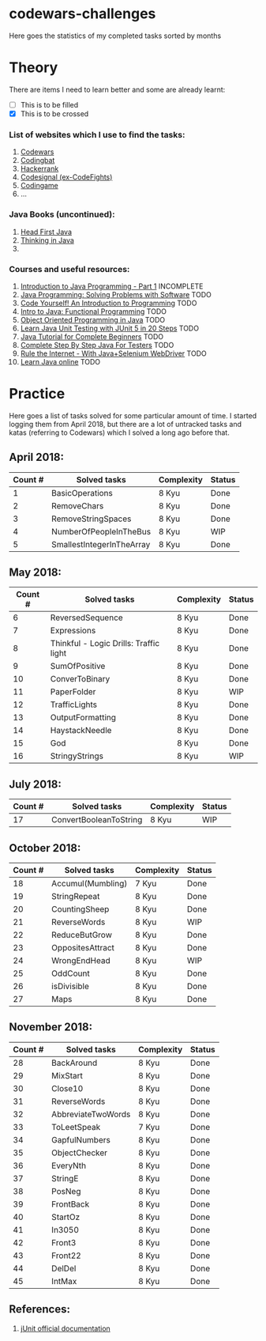 # codewars-challenges

Here goes the statistics of my completed tasks sorted by months
# Theory
There are items I need to learn better and some are already learnt:
- [ ] This is to be filled
- [x] This is to be crossed

### List of websites which I use to find the tasks:
1. [Codewars](https://codewars.com)
2. [Codingbat](https://codingbat.com)
3. [Hackerrank](https://www.hackerrank.com)
4. [Codesignal (ex-CodeFights)](https://app.codesignal.com)
5. [Codingame](https://www.codingame.com)
6. ...

### Java Books (uncontinued):
1. [Head First Java](https://www.oreilly.com/library/view/head-first-java/0596009208/)
2. [Thinking in Java](https://sophia.javeriana.edu.co/~cbustaca/docencia/POO-2016-01/documentos/Thinking_in_Java_4th_edition.pdf)
3.

### Courses and useful resources:
1. [Introduction to Java Programming - Part 1](https://courses.edx.org/courses/course-v1:HKUSTx+COMP102.1x+3T2018/course/) INCOMPLETE
2. [Java Programming: Solving Problems with Software](https://www.coursera.org/learn/java-programming/home/welcome) TODO
3. [Code Yourself! An Introduction to Programming](https://www.coursera.org/learn/intro-programming/home/welcome) TODO
4. [Intro to Java: Functional Programming](https://classroom.udacity.com/courses/ud282) TODO
5. [Object Oriented Programming in Java](https://classroom.udacity.com/courses/ud283) TODO
6. [Learn Java Unit Testing with JUnit 5 in 20 Steps](https://www.udemy.com/junit-tutorial-for-beginners-with-java-examples/learn/v4/overview) TODO
7. [Java Tutorial for Complete Beginners](https://www.udemy.com/java-tutorial/learn/v4/overview) TODO
8. [Complete Step By Step Java For Testers](https://www.udemy.com/complete-java-for-test-automation/learn/v4/overview) TODO
9. [Rule the Internet - With Java+Selenium WebDriver](https://www.udemy.com/draft/544980/learn/v4/overview) TODO
10. [Learn Java online](http://www.learnjavaonline.org/en/) TODO

# Practice
Here goes a list of tasks solved for some particular amount of time. I started logging them from April 2018, but there are a lot of untracked tasks and katas (referring to Codewars) which I solved a long ago before that.
## April 2018:
|   Count # |   Solved tasks              |   Complexity|      Status|
|-----------|-----------------------------|-------------|------------|
|1          | BasicOperations             |  8 Kyu      |      Done  |
|2          | RemoveChars                 |  8 Kyu      |      Done  |
|3          | RemoveStringSpaces          |  8 Kyu      |      Done  |
|4          | NumberOfPeopleInTheBus      |  8 Kyu      |      WIP   |
|5          | SmallestIntegerInTheArray   |  8 Kyu      |      Done  |

## May 2018:
|   Count # |   Solved tasks                                  |  Complexity      |   Status     |
|-----------|-------------------------------------------------|------------------|--------------|
|6          | ReversedSequence                                |  8 Kyu           |     Done     |
|7          | Expressions                                     |  8 Kyu           |     Done     |
|8          | Thinkful - Logic Drills: Traffic light          |  8 Kyu           |     Done     |
|9          | SumOfPositive                                   |  8 Kyu           |     Done     |
|10         | ConverToBinary                                  |  8 Kyu           |     Done     |
|11         | PaperFolder                                     |  8 Kyu           |     WIP      |
|12         | TrafficLights                                   |  8 Kyu           |     Done     |
|13         | OutputFormatting                                |  8 Kyu           |     Done     |
|14         | HaystackNeedle                                  |  8 Kyu           |     Done     |
|15         | God                                             |  8 Kyu           |     Done     |
|16         | StringyStrings                                  |  8 Kyu           |      WIP     |

## July 2018:
|   Count # |   Solved tasks              |   Complexity|   Status|
|-----------|-----------------------------|-------------|---------|
|17         | ConvertBooleanToString      |  8 Kyu      |    WIP  |
    
## October 2018:
|   Count # |   Solved tasks              |   Complexity|   Status|
|-----------|-----------------------------|-------------|---------|
|18         | Accumul(Mumbling)           |  7 Kyu      |   Done  |
|19         | StringRepeat                |  8 Kyu      |   Done  |
|20         | CountingSheep               |  8 Kyu      |   Done  |
|21         | ReverseWords                |  8 Kyu      |   WIP   |
|22         | ReduceButGrow               |  8 Kyu      |   Done  |
|23         | OppositesAttract            |  8 Kyu      |   Done  |
|24         | WrongEndHead                |  8 Kyu      |   WIP   |
|25         | OddCount                    |  8 Kyu      |   Done  |
|26         | isDivisible                 |  8 Kyu      |   Done  |
|27         | Maps                        |  8 Kyu      |   Done  |

## November 2018:
|   Count # |   Solved tasks              |   Complexity|   Status|
|-----------|-----------------------------|-------------|---------|
|28         | BackAround                  |  8 Kyu      |   Done  |
|29         | MixStart                    |  8 Kyu      |   Done  |
|30         | Close10                     |  8 Kyu      |   Done  |
|31         | ReverseWords                |  8 Kyu      |   Done  |
|32         | AbbreviateTwoWords          |  8 Kyu      |   Done  |
|33         | ToLeetSpeak                 |  7 Kyu      |   Done  |
|34         | GapfulNumbers               |  8 Kyu      |   Done  |
|35         | ObjectChecker               |  8 Kyu      |   Done  |
|36         | EveryNth                    |  8 Kyu      |   Done  |
|37         | StringE                     |  8 Kyu      |   Done  |
|38         | PosNeg                      |  8 Kyu      |   Done  |
|39         | FrontBack                   |  8 Kyu      |   Done  |
|40         | StartOz                     |  8 Kyu      |   Done  |
|41         | In3050                      |  8 Kyu      |   Done  |
|42         | Front3                      |  8 Kyu      |   Done  |
|43         | Front22                     |  8 Kyu      |   Done  |
|44         | DelDel                      |  8 Kyu      |   Done  |
|45         | IntMax                      |  8 Kyu      |   Done  |




## References:

1. [jUnit official documentation](https://junit.org/junit4/javadoc/4.12/)

